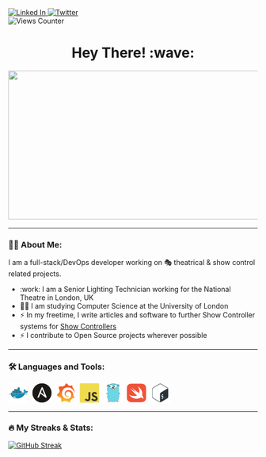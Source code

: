<div id="header">
    <div id="badges">
        <a href="https://www.linkedin.com/in/joeizzard/">
            <img src="https://img.shields.io/badge/LinkedIn-blue?logo=linkedin&style=for-the-badge&logoColor=white" alt="Linked In" />
        </a>
        <a href="https://twitter.com/JoeIzzard">
            <img src="https://img.shields.io/badge/Twitter-blue?logo=twitter&style=for-the-badge&logoColor=white" alt="Twitter" />
        </a>
    </div>
    <div>
        <img src="https://komarev.com/ghpvc/?username=joeizzard&style=for-the-badge" alt="Views Counter">
    </div>
    <div align="center">
        <h1>Hey There! :wave:</h1>
    </div>
</div>

<div align="center">
  <img src="https://media.giphy.com/media/dWesBcTLavkZuG35MI/giphy.gif" width="600" height="300"/>
</div>

---

### :man_technologist: About Me:

I am a full-stack/DevOps developer working on :performing_arts: theatrical & show control related projects.

- :work: I am a Senior Lighting Technician working for the National Theatre in London, UK
- :man_student: I am studying Computer Science at the University of London
- :zap: In my freetime, I write articles and software to further Show Controller systems for [Show Controllers](https://showcontrollers.com)
- :zap: I contribute to Open Source projects wherever possible

---

### :hammer_and_wrench: Languages and Tools:

<div>
<img src="https://github.com/devicons/devicon/raw/master/icons/docker/docker-original.svg" title="Docker" alt="Docker" width="40" height="40" />&nbsp;
<img src="https://github.com/devicons/devicon/raw/master/icons/ansible/ansible-original.svg" title="Ansible" alt="Ansible" width="40" height="40" />&nbsp;
<img src="https://github.com/devicons/devicon/raw/master/icons/grafana/grafana-original.svg" title="Grafana" alt="Grafana" width="40" height="40" />&nbsp;
<img src="https://github.com/devicons/devicon/raw/master/icons/javascript/javascript-original.svg" title="JavaScripe" alt="JavaScript" width="40" height="40" />&nbsp;
<img src="https://github.com/devicons/devicon/raw/master/icons/go/go-original.svg" title="Go" alt="Go" width="40" height="40" />&nbsp;
<img src="https://github.com/devicons/devicon/raw/master/icons/swift/swift-original.svg" title="Swift" alt="Swift" width="40" height="40" />&nbsp;
<img src="https://github.com/devicons/devicon/raw/master/icons/bash/bash-original.svg" title="Bash" alt="Bash" width="40" height="40" />&nbsp;
</div>

---

### :fire: My Streaks & Stats:

[![GitHub Streak](https://github-readme-streak-stats.herokuapp.com?user=joeizzard&theme=dark&hide_border=true&date_format=M%20j%5B%2C%20Y%5D)](https://git.io/streak-stats)
